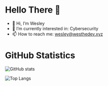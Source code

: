 # Hello There 👋

- 👋 Hi, I’m Wesley
- 👀 I’m currently interested in: Cybersecurity
- 📫 How to reach me: [wesley@westhedev.xyz](mailto:wesley@westhedev.xyz)

# GitHub Statistics

![GitHub stats](https://github-readme-stats.vercel.app/api?username=westhecool&rank_icon=percentile)

![Top Langs](https://github-readme-stats.vercel.app/api/top-langs/?username=westhecool&layout=pie)